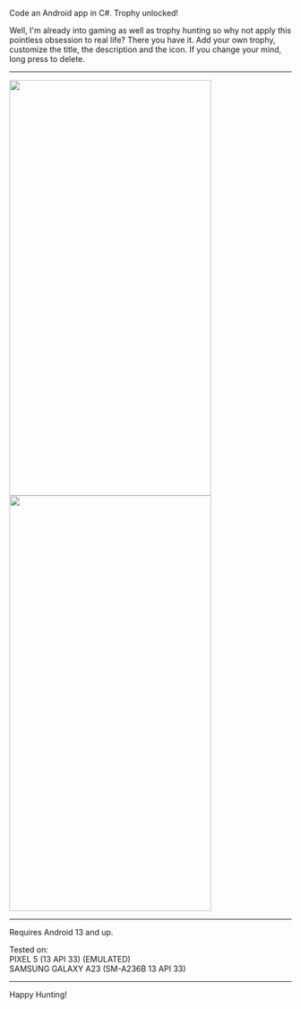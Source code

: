 Code an Android app in C#. Trophy unlocked! 

Well, I'm already into gaming as well as trophy hunting so why not apply this pointless obsession to real life? There you have it. Add your own trophy, customize the title, the description and the icon. If you change your mind, long press to delete.

----------------------------------------------------------------------------

<img src="https://i.imgur.com/3ibCjRx.jpg" width="360" height="740"> <img src="https://i.imgur.com/tngELMb.jpg" width="360" height="740">

----------------------------------------------------------------------------

Requires Android 13 and up.

Tested on:     
PIXEL 5 (13 API 33) (EMULATED)     
SAMSUNG GALAXY A23 (SM-A236B 13 API 33)

----------------------------------------------------------------------------

Happy Hunting!
